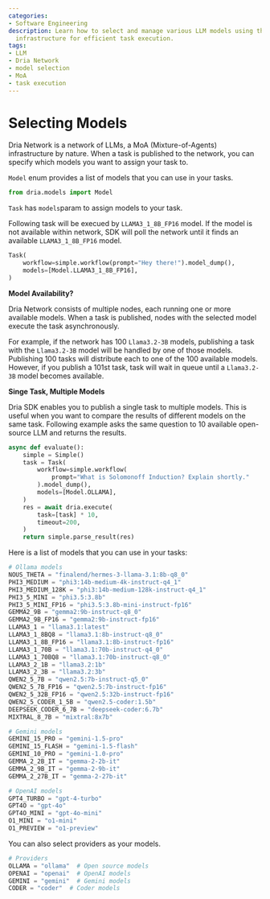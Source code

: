 ```yaml
---
categories:
- Software Engineering
description: Learn how to select and manage various LLM models using the Dria Network
  infrastructure for efficient task execution.
tags:
- LLM
- Dria Network
- model selection
- MoA
- task execution
---
```


# Selecting Models

Dria Network is a network of LLMs, a MoA (Mixture-of-Agents) infrastructure by nature. 
When a task is published to the network, you can specify which models you want to assign your task to.

`Model` enum provides a list of models that you can use in your tasks.

```python
from dria.models import Model
```

`Task` has `models`param to assign models to your task.

Following task will be execued by `LLAMA3_1_8B_FP16` model. If the model is not available within network, SDK will poll the network until it finds an available `LLAMA3_1_8B_FP16` model.
```python
Task(
    workflow=simple.workflow(prompt="Hey there!").model_dump(),
    models=[Model.LLAMA3_1_8B_FP16],
)
```

**Model Availability?**

Dria Network consists of multiple nodes, each running one or more available models. When a task is published, nodes with the selected model execute the task asynchronously.

For example, if the network has 100 `Llama3.2-3B` models, publishing a task with the `Llama3.2-3B` model will be handled by one of those models. 
Publishing 100 tasks will distribute each to one of the 100 available models. 
However, if you publish a 101st task, task will wait in queue until a `Llama3.2-3B` model becomes available.

**Singe Task, Multiple Models**

Dria SDK enables you to publish a single task to multiple models. 
This is useful when you want to compare the results of different models on the same task.
Following example asks the same question to 10 available open-source LLM and returns the results.


```python
async def evaluate():
    simple = Simple()
    task = Task(
        workflow=simple.workflow(
            prompt="What is Solomonoff Induction? Explain shortly."
        ).model_dump(),
        models=[Model.OLLAMA],
    )
    res = await dria.execute(
        task=[task] * 10,
        timeout=200,
    )
    return simple.parse_result(res)
```

Here is a list of models that you can use in your tasks:

```python
# Ollama models
NOUS_THETA = "finalend/hermes-3-llama-3.1:8b-q8_0"
PHI3_MEDIUM = "phi3:14b-medium-4k-instruct-q4_1"
PHI3_MEDIUM_128K = "phi3:14b-medium-128k-instruct-q4_1"
PHI3_5_MINI = "phi3.5:3.8b"
PHI3_5_MINI_FP16 = "phi3.5:3.8b-mini-instruct-fp16"
GEMMA2_9B = "gemma2:9b-instruct-q8_0"
GEMMA2_9B_FP16 = "gemma2:9b-instruct-fp16"
LLAMA3_1 = "llama3.1:latest"
LLAMA3_1_8BQ8 = "llama3.1:8b-instruct-q8_0"
LLAMA3_1_8B_FP16 = "llama3.1:8b-instruct-fp16"
LLAMA3_1_70B = "llama3.1:70b-instruct-q4_0"
LLAMA3_1_70BQ8 = "llama3.1:70b-instruct-q8_0"
LLAMA3_2_1B = "llama3.2:1b"
LLAMA3_2_3B = "llama3.2:3b"
QWEN2_5_7B = "qwen2.5:7b-instruct-q5_0"
QWEN2_5_7B_FP16 = "qwen2.5:7b-instruct-fp16"
QWEN2_5_32B_FP16 = "qwen2.5:32b-instruct-fp16"
QWEN2_5_CODER_1_5B = "qwen2.5-coder:1.5b"
DEEPSEEK_CODER_6_7B = "deepseek-coder:6.7b"
MIXTRAL_8_7B = "mixtral:8x7b"

# Gemini models
GEMINI_15_PRO = "gemini-1.5-pro"
GEMINI_15_FLASH = "gemini-1.5-flash"
GEMINI_10_PRO = "gemini-1.0-pro"
GEMMA_2_2B_IT = "gemma-2-2b-it"
GEMMA_2_9B_IT = "gemma-2-9b-it"
GEMMA_2_27B_IT = "gemma-2-27b-it"

# OpenAI models
GPT4_TURBO = "gpt-4-turbo"
GPT4O = "gpt-4o"
GPT4O_MINI = "gpt-4o-mini"
O1_MINI = "o1-mini"
O1_PREVIEW = "o1-preview"
```

You can also select providers as your models.
```python
# Providers
OLLAMA = "ollama"  # Open source models
OPENAI = "openai"  # OpenAI models
GEMINI = "gemini"  # Gemini models
CODER = "coder"  # Coder models
```